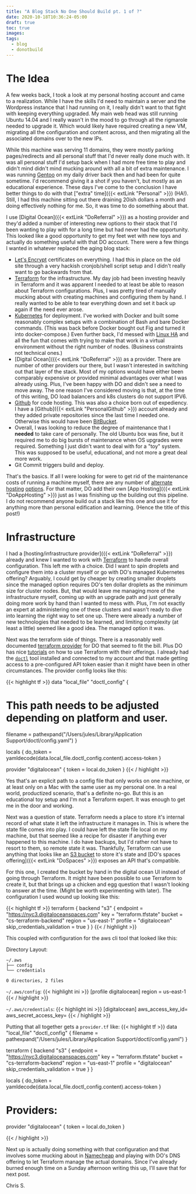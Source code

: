 ```yaml
---
title: "A Blog Stack No One Should Build pt. 1 of ?"
date: 2020-10-18T10:36:24-05:00
draft: true
toc: true
images:
tags: 
  - blog
  - donotbuild
---
```


# The Idea

A few weeks back, I took a look at my personal hosting account and came to a realization. While
I have the skills I'd need to maintain a server and the Wordpress instance that I had running
on it, I really didn't want to that fight with keeping everything upgraded. My main web head
was still running Ubuntu 14.04 and I really wasn't in the mood to go through all the rigmarole
needed to upgrade it. Which would likely have required creating a new VM, migrating all the 
configuration and content across, and then migrating all the associated domains over to the new
IPs.

While this machine was serving 11 domains, they were mostly parking pages/redirects and 
all personal stuff that I'd never really done much with. It was all personal stuff I'd setup
back when I had more free time to play and didn't mind didn't mind mucking around with all a bit
of extra maintenance. I  was running [Gentoo](https://www.gentoo.org/) on my daily driver back
then and had been for quite sometime. I'd recommend giving it a shot if you haven't, but mostly
as an educational experience. These days I've come to the conclusion I have better things to do
with that ["extra" time]({{< extLink "Personal" >}}) (HA!). Still, I had this machine sitting out
there draining 20ish dollars a month and doing effectively nothing for me. So, it was time to 
do something about that.
 
I use [Digital Ocean]({{< extLink "DoReferral" >}}) as a hosting provider and they'd added a
number of interesting new options to their stack that I'd been wanting to play with for a long
time but had never had the opportunity. This looked like a good opportunity to get my feet wet
with new toys and actually do something useful with that DO account. There were a few things I
wanted in whatever replaced the aging blog stack:

- [Let's Encrypt](https://letsencrypt.org/) certificates on everything. I had this in place on
  the old site through a very hackish cronjob/shell script setup and I didn't really want to go 
  backwards from that.
- [Terraform](https://www.terraform.io/) for the infrastructure. My day job had been investing 
  heavily in Terraform and it was apparent I needed to at least be able to reason about Terraform
  configurations. Plus, I was pretty tired of manually mucking about with creating machines and
  configuring them by hand. I really wanted to be able to tear everything down and set it back up
  again if the need ever arose.
- [Kubernetes](https://kubernetes.io/) for deployment. I've worked with Docker and built some
  reasonably complex setups with a combination of Bash and bare Docker commands. (This was back
  before Docker bought out Fig and turned it into docker-compose.) Even further back, I'd messed
  with [Linux HA](http://www.linux-ha.org/wiki/Main_Page) and all the fun that comes with trying
  to make that work in a virtual environment without the right number of nodes. (Business
  constraints not technical ones.)
- [Digital Ocean]({{< extLink "DoReferral" >}}) as a provider. There are number of other
  providers our there, but I wasn't interested in switching out that layer of the stack. Most of
  my options would have either been comparably expensive or provided minimal advantages over
  what I was already using. Plus, I've been happy with DO and didn't see a need to move away. The
  one reason I've considered moving is that, at the time of this writing, DO load balancers and
  k8s clusters do not support IPV6.
- [Github](https://github.com) for code hosting. This was also a choice born out of expediency. I
  have a [Github]({{< extLink "PersonalGithub" >}}) account already and they added private
  repositories since the last time I needed one. Otherwise this would have been 
  [BitBucket](https://bitbucket.org/).
- Overall, I was looking to reduce the degree of maintenance that I **needed** to take care of
  personally. The old Ubuntu box was fine, but it required me to do big bursts of maintenance
  when OS upgrades were required. Something I just didn't want to deal with for a "toy" system.
  This was supposed to be useful, educational, and not more a great deal more work.
- Git Commit triggers build and deploy.

That's the basics. If all I were looking for were to get rid of the maintenance costs of
running a machine myself, there are any number of [alternate](https://www.blogger.com/)
[hosting](https://wordpress.com/) [options](https://pages.github.com/). For that matter, DO add
their own [App Hosting]({{< extLink "DoAppHosting" >}}) just as I was finishing up the building
out this pipeline. I do not recommend anyone build out a stack like this one and use it for
anything more than personal edification and learning. (Hence the title of this post!)

# Infrastructure

I had a [hosting/infrastructure provider]({{< extLink "DoReferral" >}}) already and knew I wanted
to work with [Terraform](https://www.terraform.io/) to handle overall configuration. This left me
with a choice. Did I want to spin droplets and configure them into a cluster myself or go with
DO's managed Kubernetes offering? Arguably, I could get by cheaper by creating smaller droplets
since the managed option requires DO's ten dollar droplets as the minimum size for cluster nodes.
But, that would leave me managing more of the infrastructure myself, coming up with an upgrade
path and just generally doing more work by hand than I wanted to mess with. Plus, I'm not exactly
an expert at administering one of these clusters and wasn't ready to dive into learning the right
way to set one up. There were already a number of new technologies that needed to be learned, and
limiting complexity (at least a little) seemed like a good idea. The managed option it was.

Next was the terraform side of things. There is a reasonably well documented
[terraform provider](https://registry.terraform.io/providers/digitalocean/digitalocean/latest/docs) for DO that seemed to fit the bill. Plus DO has nice
[tutorials](https://www.digitalocean.com/community/tutorials/how-to-use-terraform-with-digitalocean)
on how to use Terraform with their offerings. I already had the
[`doctl`](https://github.com/digitalocean/doctl) tool installed and connected to my account and
that made getting access to a pre-configured API token easier than it might have been in other
circumstances. The provider config looks like this:

{{< highlight tf >}}
data "local_file" "doctl_config" {
  # This path needs to be adjusted depending on platform and user.
  filename = pathexpand("/Users/jules/Library/Application Support/doctl/config.yaml")
}

locals {
  do_token = yamldecode(data.local_file.doctl_config.content).access-token
}

provider "digitalocean" {
  token = local.do_token
}
{{< / highlight >}}

Yes that's an explicit path to a config file that only works on one machine, or at least only on
a Mac with the same user as my personal one. In a real world, productized scenario, that's a
definite no-go. But this is an educational toy setup and I'm not a Terraform expert. It was 
enough to get me in the door and working.

Next was a question of state. Terraform needs a place to store it's internal record of what state
it left the infrastructure it manages in. This is where the state file comes into play. I could
have left the state file local on my machine, but that seemed like a recipe for disaster if
anything ever happened to this machine. I do have backups, but I'd rather not have to resort to
them, so remote state it was. Thankfully, Terraform can use anything that looks like an
[S3 bucket](https://www.terraform.io/docs/backends/types/s3.html) to store it's state and [DO's
spaces offering]({{< extLink "DoSpaces" >}}) exposes an API that's compatible.

For this one, I created the bucket by hand in the digital ocean UI instead of going through
Terraform. It might have been possible to use Terraform to create it, but that brings up a
chicken and egg question that I wasn't looking to answer at the time. (Might be worth 
experimenting with later). The configuration I used wound up looking like this:

{{< highlight tf >}}
terraform {
  backend "s3" {
    endpoint = "https://nyc3.digitaloceanspaces.com"
    key = "terraform.tfstate"
    bucket = "cs-terraform-backend"
    region = "us-east-1"
    profile = "digitalocean"
    skip_credentials_validation = true
  }
}
{{< / highlight >}}

This coupled with configuration for the aws cli tool that looked like this:

Directory Layout:
```
~/.aws
├── config
└── credentials

0 directories, 2 files
```

`~/.aws/config`:
{{< highlight ini >}}
[profile digitalocean]
region = us-east-1
{{< / highlight >}}

`~/.aws/credentials`:
{{< highlight ini >}}
[digitalocean]
aws_access_key_id=<some id>
aws_secret_access_key=<some key>
{{< / highlight >}}


Putting that all together gets a `provider.tf` like:
{{< highlight tf >}}
data "local_file" "doctl_config" {
  filename = pathexpand("/Users/jules/Library/Application Support/doctl/config.yaml")
}

terraform {
  backend "s3" {
    endpoint = "https://nyc3.digitaloceanspaces.com"
    key = "terraform.tfstate"
    bucket = "cs-terraform-backend"
    region = "us-east-1"
    profile = "digitalocean"
    skip_credentials_validation = true
  }
}

locals {
  do_token = yamldecode(data.local_file.doctl_config.content).access-token
}

# Providers:

provider "digitalocean" {
  token = local.do_token
}

{{< / highlight >}}

Next up is actually doing something with that configuration and that involves some mucking about
in [Namecheap](https://www.namecheap.com/) and playing with DO's DNS offering to let Terraform
manage the actual domains. Since I've already burned enough time on a Sunday afternoon writing 
this up, I'll save that for next post.

Chris S.
